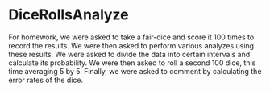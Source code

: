 # DiceRollsAnalyze 
For homework, we were asked to take a fair-dice and score it 100 times to
record the results. We were then asked to perform various analyzes using these
results. We were asked to divide the data into certain intervals and calculate its
probability. We were then asked to roll a second 100 dice, this time averaging 5
by 5. Finally, we were asked to comment by calculating the error rates of the dice.
